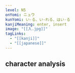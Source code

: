 ```yaml
---
level: N5
onYomi: ニュウ
kunYomi: い-る、い-れる、はい-る
kanjiMeaning: enter, insert
image: "[[入.jpg]]"
tagLinks:
  - "[[kanji]]"
  - "[[japanese]]"
---
```

## character analysis
